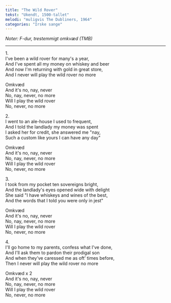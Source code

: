 ```yaml
---
title: "The Wild Rover"
tekst: "Ukendt, 1500-tallet"
melodi: "muligvis The Dubliners, 1964"
categories: "Irske sange"
---
```

*Noter: F-dur, trestemmigt omkvæd (TMB)*

***

1\.\
I've been a wild rover for many's a year,\
And I've spent all my money on whiskey and beer\
And now I'm returning with gold in great store,\
And I never will play the wild rover no more

Omkvæd\
And it's no, nay, never\
No, nay, never, no more\
Will I play the wild rover\
No, never, no more

2\.\
I went to an ale-house I used to frequent,\
And I told the landlady my money was spent\
I asked her for credit, she answered me "nay,\
Such a custom like yours I can have any day"

Omkvæd\
And it's no, nay, never\
No, nay, never, no more\
Will I play the wild rover\
No, never, no more

3\.\
I took from my pocket ten sovereigns bright,\
And the landlady's eyes opened wide with delight\
She said "I have whiskeys and wines of the best,\
And the words that I told you were only in jest"

Omkvæd\
And it's no, nay, never\
No, nay, never, no more\
Will I play the wild rover\
No, never, no more

4\.\
I'll go home to my parents, confess what I've done,\
And I'll ask them to pardon their prodigal son\
And when they’ve caressed me as oft’ times before,\
Then I never will play the wild rover no more

Omkvæd x 2\
And it's no, nay, never\
No, nay, never, no more\
Will I play the wild rover\
No, never, no more